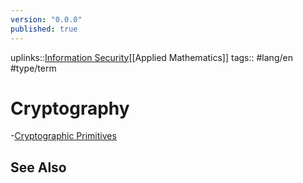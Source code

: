 ```yaml
---
version: "0.0.0"
published: true
---
```

uplinks::[Information Security](./Information%20Security.md)[[Applied Mathematics]]
tags:: #lang/en #type/term 
# Cryptography
-[Cryptographic Primitives](./Cryptographic%20Primitives.md)

## See Also
